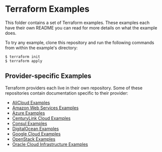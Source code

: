 # Terraform Examples

This folder contains a set of Terraform examples. These examples each
have their own README you can read for more details on what the example
does.

To try any example, clone this repository and run the following commands
from within the example's directory:

```shell
$ terraform init
$ terraform apply
```

## Provider-specific Examples

Terraform providers each live in their own repository. Some of these
repositories contain documentation specific to their provider:

* [AliCloud Examples](https://github.com/terraform-providers/terraform-provider-alicloud/tree/master/examples)
* [Amazon Web Services Examples](https://github.com/terraform-providers/terraform-provider-aws/tree/master/examples)
* [Azure Examples](https://github.com/terraform-providers/terraform-provider-azurerm/tree/master/examples)
* [CenturyLink Cloud Examples](https://github.com/terraform-providers/terraform-provider-clc/tree/master/examples)
* [Consul Examples](https://github.com/terraform-providers/terraform-provider-consul/tree/master/examples)
* [DigitalOcean Examples](https://github.com/terraform-providers/terraform-provider-digitalocean/tree/master/examples)
* [Google Cloud Examples](https://github.com/terraform-providers/terraform-provider-google/tree/master/examples)
* [OpenStack Examples](https://github.com/terraform-providers/terraform-provider-openstack/tree/master/examples)
* [Oracle Cloud Infrastructure Examples](https://github.com/terraform-providers/terraform-provider-oci/tree/master/docs/examples) 
